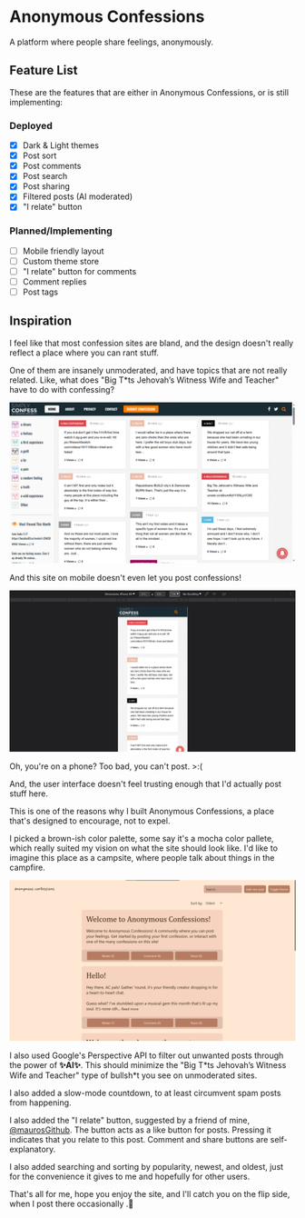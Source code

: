# Anonymous Confessions

A platform where people share feelings, anonymously.

## Feature List

These are the features that are either in Anonymous Confessions, or is still implementing:

### Deployed

- [x] Dark & Light themes
- [x] Post sort
- [x] Post comments
- [x] Post search
- [x] Post sharing
- [x] Filtered posts (AI moderated)
- [x] "I relate" button

### Planned/Implementing

- [ ] Mobile friendly layout
- [ ] Custom theme store
- [ ] "I relate" button for comments
- [ ] Comment replies
- [ ] Post tags

## Inspiration

I feel like that most confession sites are bland, and the design doesn't really reflect a place where you can rant stuff.

One of them are insanely unmoderated, and have topics that are not really related. Like, what does "Big T\*ts Jehovah’s Witness Wife and Teacher" have to do with confessing?

![Screenshot of Simply Confess Website](image.png)

And this site on mobile doesn't even let you post confessions!

![Uh oh, how do I post?](image-1.png)

Oh, you're on a phone? Too bad, you can't post. >:\(

And, the user interface doesn't feel trusting enough that I'd actually post stuff here.

This is one of the reasons why I built Anonymous Confessions, a place that's designed to encourage, not to expel.

I picked a brown-ish color palette, some say it's a mocha color pallete, which really suited my vision on what the site should look like. I'd like to imagine this place as a campsite, where people talk about things in the campfire.

![Anonymous Confessions Screenshot](image-2.png)

I also used Google's Perspective API to filter out unwanted posts through the power of **✨AI✨**. This should minimize the "Big T\*ts Jehovah’s Witness Wife and Teacher" type of bullsh\*t you see on unmoderated sites.

I also added a slow-mode countdown, to at least circumvent spam posts from happening.

I also added the "I relate" button, suggested by a friend of mine, [@maurosGithub](https://github.com/maurosGithub). The button acts as a like button for posts. Pressing it indicates that you relate to this post. Comment and share buttons are self-explanatory.

I also added searching and sorting by popularity, newest, and oldest, just for the convenience it gives to me and hopefully for other users.

That's all for me, hope you enjoy the site, and I'll catch you on the flip side, when I post there occasionally .👋
